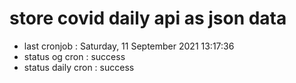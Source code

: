 # store covid daily api as json data

- last cronjob : Saturday, 11 September 2021 13:17:36
- status og cron : success
- status daily cron : success
      
      